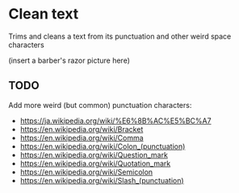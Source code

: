 # Clean text

Trims and cleans a text from its punctuation and other weird space characters

(insert a barber's razor picture here)

## TODO

Add more weird (but common) punctuation characters:

 -  https://ja.wikipedia.org/wiki/%E6%8B%AC%E5%BC%A7
 -  https://en.wikipedia.org/wiki/Bracket
 -  https://en.wikipedia.org/wiki/Comma
 -  https://en.wikipedia.org/wiki/Colon_(punctuation)
 -  https://en.wikipedia.org/wiki/Question_mark
 -  https://en.wikipedia.org/wiki/Quotation_mark
 -  https://en.wikipedia.org/wiki/Semicolon
 -  https://en.wikipedia.org/wiki/Slash_(punctuation)
